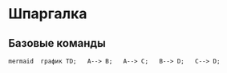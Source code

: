# Шпаргалка
## Базовые команды 


``mermaid 
 график TD;  
 A--> B;  
 A--> C;  
 B--> D;  
 C--> D;  
``
